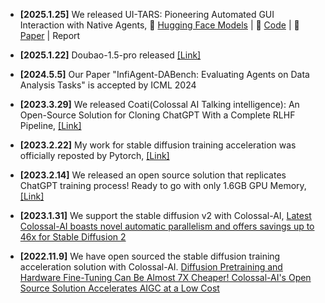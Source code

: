 
- **[2025.1.25]**  We released UI-TARS: Pioneering Automated GUI Interaction with Native Agents, 🤗 <a href="https://huggingface.co/bytedance-research/UI-TARS-7B-DPO">Hugging Face Models</a> | 🤖 <a href="https://github.com/bytedance/UI-TARS/tree/main">Code</a> | 📑 <a href="https://arxiv.org/abs/2501.12326">Paper</a> | <a herf="https://team.doubao.com/en/publication/ui-tars-pioneering-automated-gui-interaction-with-native-agents?view_from=homepage_recommend">Report</a>

- **[2025.1.22]** Doubao-1.5-pro released <a href="https://team.doubao.com/zh/special/doubao_1_5_pro">[Link]</a>

- **[2024.5.5]** Our Paper "InfiAgent-DABench: Evaluating Agents on Data Analysis Tasks" is accepted by ICML 2024

- **[2023.3.29]** We released Coati(Colossal AI Talking intelligence): An Open-Source Solution for Cloning ChatGPT With a Complete RLHF Pipeline, <a href="https://medium.com/@yangyou_berkeley/colossalchat-an-open-source-solution-for-cloning-chatgpt-with-a-complete-rlhf-pipeline-5edf08fb538b">[Link]</a>

- **[2023.2.22]** My work for stable diffusion training acceleration was officially reposted by Pytorch, <a href="https://www.hpc-ai.tech/blog/colossal-ai-chatgpt">[Link]</a> 

- **[2023.2.14]** We released an open source solution that replicates ChatGPT training process! Ready to go with only 1.6GB GPU Memory, <a href="https://twitter.com/PyTorch/status/1628076104626974732?t=y656lK4VtI4EC3WkgaKPbQ&s=19">[Link]</a>

- **[2023.1.31]** We support the stable diffusion v2 with Colossal-AI, <a href="https://medium.com/pytorch/latest-colossal-ai-boasts-novel-automatic-parallelism-and-offers-savings-up-to-46x-for-stable-1453b48f3f02">Latest Colossal-AI boasts novel automatic parallelism and offers savings up to 46x for Stable Diffusion 2</a>

- **[2022.11.9]** We have open sourced the stable diffusion training acceleration solution with Colossal-AI. <a href="https://medium.com/@yangyou_berkeley/diffusion-pretraining-and-hardware-fine-tuning-can-be-almost-7x-cheaper-85e970fe207b">Diffusion Pretraining and Hardware Fine-Tuning Can Be Almost 7X Cheaper! Colossal-AI's Open Source Solution Accelerates AIGC at a Low Cost</a>